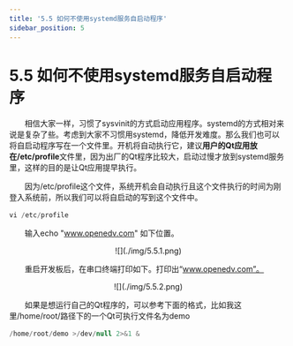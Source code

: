 ```yaml
---
title: '5.5 如何不使用systemd服务自启动程序'
sidebar_position: 5
---
```


# 5.5 如何不使用systemd服务自启动程序

&emsp;&emsp;相信大家一样，习惯了sysvinit的方式启动应用程序。systemd的方式相对来说是复杂了些。考虑到大家不习惯用systemd，降低开发难度。那么我们也可以将自启动程序写在一个文件里。开机将自动执行它，建议**用户的Qt应用放在/etc/profile**文件里，因为出厂的Qt程序比较大，启动过慢才放到systemd服务里，这样的目的是让Qt应用提早执行。

&emsp;&emsp;因为/etc/profile这个文件，系统开机会自动执行且这个文件执行的时间为刚登入系统前，所以我们可以将自启动的写到这个文件中。

```c#
vi /etc/profile
```

&emsp;&emsp;输入echo "www.openedv.com" 如下位置。


<center>
![](./img/5.5.1.png)
</center>

&emsp;&emsp;重启开发板后，在串口终端打印如下。打印出“www.openedv.com”。


<center>
![](./img/5.5.2.png)
</center>

&emsp;&emsp;如果是想运行自己的Qt程序的，可以参考下面的格式，比如我这里/home/root/路径下的一个Qt可执行文件名为demo

```c#
/home/root/demo >/dev/null 2>&1 &	
```









